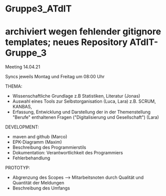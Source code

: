 # Gruppe3_ATdIT
# archiviert wegen fehlender gitignore templates; neues Repository ATdIT-Gruppe_3
Meeting 14.04.21

Syncs jeweils Montag und Freitag um 08:00 Uhr

THEMA:
- Wissenschaftliche Grundlage z.B Statistiken, Literatur (Jonas)
- Auswahl eines Tools zur Selbstorganisation (Luca, Lara) z.B. SCRUM, KANBAS,
- Erfassung, Entwicklung und Darstellung der in der Themenstellung "Berufe" enthaltenen Fragen ("Digitalisierung und Gesellschaft") (Lara)



DEVELOPMENT:
- maven and github (Marco)
- EPK-Diagramm (Maxim)
- Beschreibung des Programmierstils
- Dokumentation: Verantwortlichkeit des Programmiers
- Fehlerbehandlung


PROTOTYP:
- Abgrenzung des Scopes --> Mitarbeitsnoten durch Qualität und Quantität der Meldungen
- Beschreibung des Umfangs
